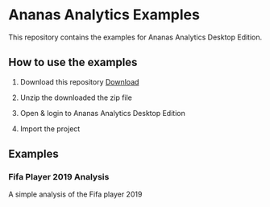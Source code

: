 # Ananas Analytics Examples

This repository contains the examples for Ananas Analytics Desktop Edition.

## How to use the examples

1. Download this repository [Download](https://github.com/bhou/ananas-examples/archive/master.zip)

2. Unzip the downloaded the zip file

3. Open & login to Ananas Analytics Desktop Edition

4. Import the project

## Examples

### Fifa Player 2019 Analysis

A simple analysis of the Fifa player 2019



